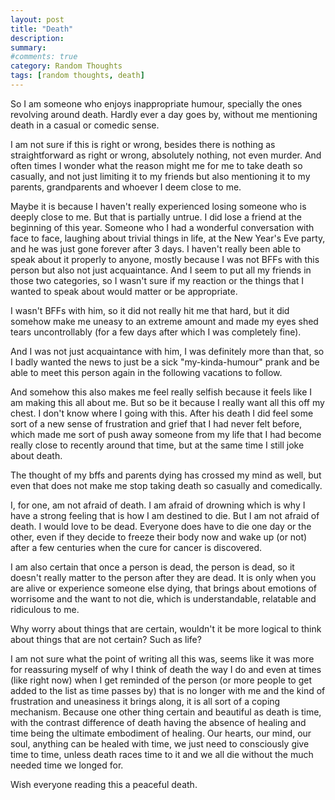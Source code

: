 ```yaml
---
layout: post
title: "Death"
description:
summary:
#comments: true
category: Random Thoughts
tags: [random thoughts, death]
---
```



So I am someone who enjoys inappropriate humour, specially the ones revolving around death. Hardly ever a day goes by, without me mentioning death in a casual or comedic sense.

I am not sure if this is right or wrong, besides there is nothing as straightforward as right or wrong, absolutely nothing, not even murder.
And often times I wonder what the reason might me for me to take death so casually, and not just limiting it to my friends but also mentioning it to my parents, grandparents and whoever I deem close to me.

Maybe it is because I haven't really experienced losing someone who is deeply close to me. But that is partially untrue. I did lose a friend at the beginning of this year. Someone who I had a wonderful conversation with face to face, laughing about trivial things in life, at the New Year's Eve party, and he was just gone forever after 3 days.
I haven't really been able to speak about it properly to anyone, mostly because I was not BFFs with this person but also not just acquaintance. And I seem to put all my friends in those two categories, so I wasn't sure if my reaction or the things that I wanted to speak about would matter or be appropriate.

I wasn't BFFs with him, so it did not really hit me that hard, but it did somehow make me uneasy to an extreme amount and made my eyes shed tears uncontrollably (for a few days after which I was completely fine).

And I was not just acquaintance with him, I was definitely more than that, so I badly wanted the news to just be a sick "my-kinda-humour" prank and be able to meet this person again in the following vacations to follow.

And somehow this also makes me feel really selfish because it feels like I am making this all about me. But so be it because I really want all this off my chest.
I don't know where I going with this. After his death I did feel some sort of a new sense of frustration and grief that I had never felt before, which made me sort of push away someone from my life that I had become really close to recently around that time, but at the same time I still joke about death.

The thought of my bffs and parents dying has crossed my mind as well, but even that does not make me stop taking death so casually and comedically.

I, for one, am not afraid of death. I am afraid of drowning which is why I have a strong feeling that is how I am destined to die. But I am not afraid of death. I would love to be dead. Everyone does have to die one day or the other, even if they decide to freeze their body now and wake up (or not) after a few centuries when the cure for cancer is discovered.

I am also certain that once a person is dead, the person is dead, so it doesn't really matter to the person after they are dead. It is only when you are alive or experience someone else dying, that brings about emotions of worrisome and the want to not die, which is understandable, relatable and ridiculous to me.

Why worry about things that are certain, wouldn't it be more logical to think about things that are not certain? Such as life?

I am not sure what the point of writing all this was, seems like it was more for reassuring myself of why I think of death the way I do and even at times (like right now) when I get reminded of the person (or more people to get added to the list as time passes by) that is no longer with me and the kind of frustration and uneasiness it brings along, it is all sort of a coping mechanism. Because one other thing certain and beautiful as death is time, with the contrast difference of death having the absence of healing and time being the ultimate embodiment of healing. Our hearts, our mind, our soul, anything can be healed with time, we just need to consciously give time to time, unless death races time to it and we all die without the much needed time we longed for.

Wish everyone reading this a peaceful death.
